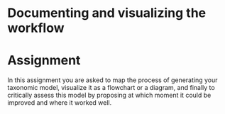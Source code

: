 # Documenting and visualizing the workflow 

# Assignment 
In this assignment you are asked to map the process of generating your taxonomic model, visualize it as a flowchart or a diagram, and finally to critically assess this model by proposing at which moment it could be improved
and where it worked well.
